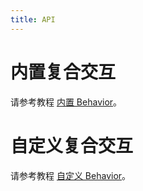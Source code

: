 ```yaml
---
title: API
---
```


# 内置复合交互
请参考教程 [内置 Behavior](/zh/docs/manual/middle/states/defaultBehavior)。

# 自定义复合交互
请参考教程 [自定义 Behavior](/zh/docs/manual/middle/states/custom-behavior)。